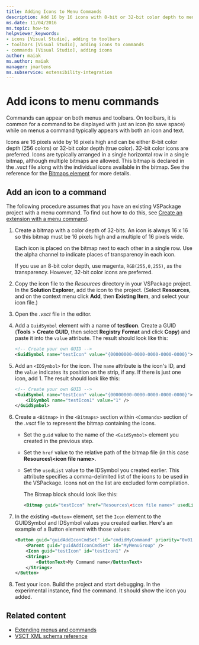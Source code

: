 ```yaml
---
title: Adding Icons to Menu Commands
description: Add 16 by 16 icons with 8-bit or 32-bit color depth to menu and toolbar commands in the Visual Studio integrated development environment (IDE).
ms.date: 11/04/2016
ms.topic: how-to
helpviewer_keywords:
- icons [Visual Studio], adding to toolbars
- toolbars [Visual Studio], adding icons to commands
- commands [Visual Studio], adding icons
author: maiak
ms.author: maiak
manager: jmartens
ms.subservice: extensibility-integration
---
```

# Add icons to menu commands

Commands can appear on both menus and toolbars. On toolbars, it is common for a command to be displayed with just an icon (to save space) while on menus a command typically appears with both an icon and text.

 Icons are 16 pixels wide by 16 pixels high and can be either 8-bit color depth (256 colors) or 32-bit color depth (true color). 32-bit color icons are preferred. Icons are typically arranged in a single horizontal row in a single bitmap, although multiple bitmaps are allowed. This bitmap is declared in the *.vsct* file along with the individual icons available in the bitmap. See the reference for the [Bitmaps element](../extensibility/bitmaps-element.md) for more details.

## Add an icon to a command
 The following procedure assumes that you have an existing VSPackage project with a menu command. To find out how to do this, see [Create an extension with a menu command](../extensibility/creating-an-extension-with-a-menu-command.md).

1. Create a bitmap with a color depth of 32-bits. An icon is always 16 x 16 so this bitmap must be 16 pixels high and a multiple of 16 pixels wide.

     Each icon is placed on the bitmap next to each other in a single row. Use the alpha channel to indicate places of transparency in each icon.

     If you use an 8-bit color depth, use magenta, `RGB(255,0,255)`, as the transparency. However, 32-bit color icons are preferred.

2. Copy the icon file to the *Resources* directory in your VSPackage project. In the **Solution Explorer**, add the icon to the project. (Select **Resources**, and on the context menu click **Add**, then **Existing Item**, and select your icon file.)

3. Open the *.vsct* file in the editor.

4. Add a `GuidSymbol` element with a name of **testIcon**. Create a GUID (**Tools** > **Create GUID**, then select **Registry Format** and click **Copy**) and paste it into the `value` attribute. The result should look like this:

    ```xml
    <!-- Create your own GUID -->
    <GuidSymbol name="testIcon" value="{00000000-0000-0000-0000-0000}">
    ```

5. Add an `<IDSymbol>` for the icon. The `name` attribute is the icon's ID, and the `value` indicates its position on the strip, if any. If there is just one icon, add 1. The result should look like this:

    ```xml
    <!-- Create your own GUID -->
    <GuidSymbol name="testIcon" value="{00000000-0000-0000-0000-0000}">
        <IDSymbol name="testIcon1" value="1" />
    </GuidSymbol>
    ```

6. Create a `<Bitmap>` in the `<Bitmaps>` section within `<Commands>` section of the *.vsct* file to represent the bitmap containing the icons.

    - Set the `guid` value to the name of the `<GuidSymbol>` element you created in the previous step.

    - Set the `href` value to the relative path of the bitmap file (in this case **Resources\\<icon file name\>**.

    - Set the `usedList` value to the IDSymbol you created earlier. This attribute specifies a comma-delimited list of the icons to be used in the VSPackage. Icons not on the list are excluded form compilation.

         The Bitmap block should look like this:

        ```xml
        <Bitmap guid="testIcon" href="Resources\<icon file name>" usedList="testIcon1"/>
        ```

7. In the existing `<Button>` element, set the `Icon` element to the GUIDSymbol and IDSymbol values you created earlier. Here's an example of a Button element with those values:

    ```xml
    <Button guid="guidAddIconCmdSet" id="cmdidMyCommand" priority="0x0100" type="Button">
        <Parent guid="guidAddIconCmdSet" id="MyMenuGroup" />
        <Icon guid="testIcon" id="testIcon1" />
        <Strings>
            <ButtonText>My Command name</ButtonText>
        </Strings>
    </Button>
    ```

8. Test your icon. Build the project and start debugging. In the experimental instance, find the command. It should show the icon you added.

## Related content
- [Extending menus and commands](../extensibility/extending-menus-and-commands.md)
- [VSCT XML schema reference](../extensibility/vsct-xml-schema-reference.md)
